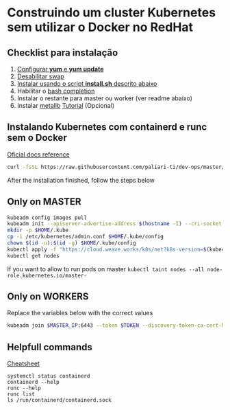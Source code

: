 # Construindo um cluster Kubernetes sem utilizar o Docker no RedHat

## Checklist para instalação

1. [Configurar **yum** e **yum update**](https://github.com/paliari-ti/dev-ops/blob/master/kubernetes/EXTRAS.md#configurar-yum)
2. [Desabilitar swap](https://github.com/paliari-ti/dev-ops/blob/master/kubernetes/EXTRAS.md#disable-swap)
3. [Instalar usando o script **install.sh** descrito abaixo](https://github.com/paliari-ti/dev-ops/tree/master/kubernetes#instalando-kubernetes-com-containerd-e-runc-sem-o-docker)
4. Habilitar o [bash completion](https://kubernetes.io/docs/tasks/tools/install-kubectl/)
5. Instalar o restante para master ou worker (ver readme abaixo)
6. Instalar [metallb](https://metallb.universe.tf/) [Tutorial](https://www.youtube.com/watch?v=xYiYIjlAgHY) (Opcional)

## Instalando Kubernetes com containerd e runc sem o Docker

[Oficial docs reference](https://kubernetes.io/docs/setup/production-environment/tools/kubeadm/install-kubeadm/)

```bash
curl -fsSL https://raw.githubusercontent.com/paliari-ti/dev-ops/master/kubernetes/install.sh | bash
```
After the installation finished, follow the steps below

## Only on MASTER

```bash
kubeadm config images pull
kubeadm init --apiserver-advertise-address $(hostname -I) --cri-socket /run/containerd/containerd.sock
mkdir -p $HOME/.kube
cp -i /etc/kubernetes/admin.conf $HOME/.kube/config
chown $(id -u):$(id -g) $HOME/.kube/config
kubectl apply -f "https://cloud.weave.works/k8s/net?k8s-version=$(kubectl version | base64 | tr -d '\n')"
kubectl get nodes
```

If you want to allow to run pods on master `kubectl taint nodes --all node-role.kubernetes.io/master-`

## Only on WORKERS

Replace the variables below with the correct values

```bash
kubeadm join $MASTER_IP:6443 --token $TOKEN --discovery-token-ca-cert-hash $DISCOVERY_TOKEN --cri-socket /run/containerd/containerd.sock
```

## Helpfull commands

[Cheatsheet](https://kubernetes.io/docs/reference/kubectl/cheatsheet/)

```
systemctl status containerd
containerd --help
runc --help
runc list
ls /run/containerd/containerd.sock
```
